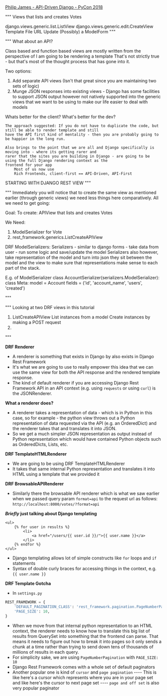 [Philip James - API-Driven Django - PyCon 2018](https://www.youtube.com/watch?v=w0xgJ5C9Be8)

"""
Views that lists and creates Votes

django.views.generic.list.ListView
django.views.generic.edit.CreateView
Template File
URL Update
(Possibly) a ModelForm
"""

"""
What about an API?

Class based and function based views are mostly written from the perspective of I am going to be rendering a template
    That's not strictly true - but that's most of the thought process that has gone into it.

Two options:
1. Add separate API views (Isn't that great since you are maintaining two sets of logic)
2. Munge JSON responses into existing views - Django has some facilities to support JSON output however not natively 
supported into the generic views that we want to be using to make our life easier to deal with models


Whats better for the client?
What's better for the dev?

    The approach suggested: If you do not have to duplicate the code, but still be able to render template and still 
    have the API first kind of mentality - then you are probably going to be happier in the long run.
    
    Also brings to the point that we are all and Django specifically is moving into - where its getting rarer and 
    rarer that the sites you are building in Django - are going to be using the full Django rendering context as the 
    frontend for your app
        Most of us now use
        Rich Frontends, client-first == API-Driven, API-First
    
STARTING WITH DJANGO REST VIEW
"""

"""
Immediately you will notice that to create the same view as mentioned earlier (through generic views) we need less 
things here comparatively. All we need to get going:

Goal: To create: APIView that lists and creates Votes

We Need:
1. ModelSerializer for Vote
2. rest_framework.generics.ListCreateAPIView

DRF ModelSerializers:
    Serializers - similar to django forms - take data from user - run some logic and save/update the model
        Serializers also however, take representation of the model and turn into json
            they sit between the model and the view to make sure that representations make sense to each part of the 
            stack.

E.g. of ModelSerializer
class AccountSerializer(serializers.ModelSerializer):
    class Meta:
        model = Account
        fields = ('id', 'account_name', 'users', 'created')

"""

"""
Looking at two DRF views in this tutorial
1. ListCreateAPIView
    List instances from a model
    Create instances by making a POST request
2. 
"""

**DRF Renderer**
- A renderer is something that exists in Django by also exists in Django Rest Framework
- It's what we are going to use to really empower this idea that we can use the same view for both the API response 
and the rendered template response.
- The kind of default renderer if you are accessing Django Rest Framework API in an API context (e.g. using 
`requests` or using `curl`) is the JSONRenderer.

**What a renderer does?**
- A renderer takes a representation of data - which is in Python in this case, so for example - the python view 
throws out a Python representation of data requested via the API (e.g. an OrderedDict) and the renderer takes that 
and translates it into JSON.
- So we get a much simpler JSON representation as output instead of Python representation which would have contained 
Python objects such as OrderedDicts, Lists, etc.

**DRF TemplateHTMLRenderer**
- We are going to be using DRF TemplateHTMLRenderer
- It takes that same internal Python representation and translates it into HTML using a template that we provided it

**DRF BrowsableAPIRenderer**
- Similarly there the browsable API renderer which is what we saw earlier when we passed query param `format=api` to 
the request url as follows: `http://localhost:8000/votes/?format=api`

**_Briefly_ just talking about Django templating**
```jinja2
<ul>
    {% for user in results %}
        <li>
            <a href="/users/{{ user.id }}/">{{ user.name }}</a>
        </li>
    {% endfor %}
</ul>
```
- Django templating allows lot of simple constructs like `for` loops and `if` statements
- Syntax of double curly braces for accessing things in the context, e.g. `{{ user.name }}`

**DRF Template Gotcha**
- In `settings.py`
```python
REST_FRAMEWORK = {
    'DEFAULT_PAGINATION_CLASS': 'rest_framework.pagination.PageNumberPagination',
    'PAGE_SIZE': 10,
}
```
- When we move from that internal python representation to an HTML context, the renderer needs to know how to 
translate this big list of results from QuerySet into something that the frontend can parse. That means it needs to 
figure out how to break it into pages so it only sends a chunk at a time rather than trying to send down tens of 
thousands of millions of results in each query.
- For simplicity sake, we are using `PageNumberPagination` with `PAGE_SIZE: 10`
- Django Rest Framework comes with a whole set of default paginators
- Another popular one is kind of `cursor` and `page pagination`
---- This is like here's a cursor which represents where you are in your page set and like here's the cursor to next 
page set
---- `page and off set` is also very popular paginator